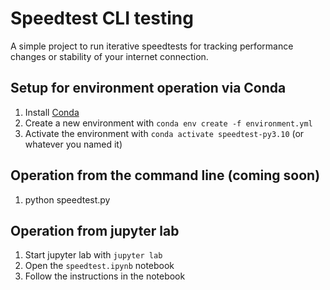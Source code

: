 # Speedtest CLI testing
A simple project to run iterative speedtests for tracking performance changes
or stability of your internet connection.

## Setup for environment operation via Conda
1. Install [Conda](https://docs.conda.io/en/latest/miniconda.html)
2. Create a new environment with `conda env create -f environment.yml`
3. Activate the environment with `conda activate speedtest-py3.10` (or whatever you named it)

## Operation from the command line (coming soon)
1. python speedtest.py

## Operation from jupyter lab
1. Start jupyter lab with `jupyter lab`
2. Open the `speedtest.ipynb` notebook
3. Follow the instructions in the notebook